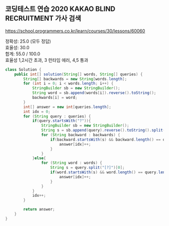 ## 코딩테스트 연습 2020 KAKAO BLIND RECRUITMENT 가사 검색

https://school.programmers.co.kr/learn/courses/30/lessons/60060

정확성: 25.0 (모두 정답) <br>
효율성: 30.0 <br>
합계: 55.0 / 100.0 <br>
효율성 1,2시간 초과, 3 런타임 에러, 4,5 통과 

```java
class Solution {
    public int[] solution(String[] words, String[] queries) {
        String[] backwards = new String[words.length];
        for (int i = 0; i < words.length; i++) {
            StringBuilder sb = new StringBuilder();
            String word = sb.append(words[i]).reverse().toString();
            backwards[i] = word;
        }
        int[] answer = new int[queries.length];
        int idx = 0;
        for (String query : queries) {
            if(query.startsWith("?")){
                StringBuilder sb = new StringBuilder();
                String s = sb.append(query).reverse().toString().split("[?]")[0];
                for (String backward : backwards) {
                    if(backward.startsWith(s) && backward.length() == query.length()){
                        answer[idx]++;
                    }
                }
            }else{
                for (String word : words) {
                    String s = query.split("[?]")[0];
                    if(word.startsWith(s) && word.length() == query.length()){
                        answer[idx]++;
                    }
                }
            }
            idx++;
        }

        return answer;
    }
}
```
